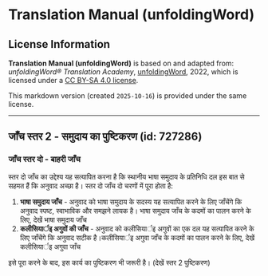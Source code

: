 # Translation Manual (unfoldingWord)

## License Information

**Translation Manual (unfoldingWord)** is based on and adapted from: _unfoldingWord® Translation Academy_, [unfoldingWord](https://unfoldingword.org/utw), 2022, which is licensed under a [CC BY-SA 4.0 license](https://creativecommons.org/licenses/by-sa/4.0/legalcode.en).

This markdown version (created `2025-10-16`) is provided under the same license.



--------------------------------

## जाँच स्तर 2 - समुदाय का पुष्टिकरण (id: 727286)

### जाँच स्तर दो \- बाहरी जाँच

स्तर दो जाँच का उद्देश्य यह सत्यापित करना है कि स्थानीय भाषा समुदाय के प्रतिनिधि दल इस बात से सहमत हैं कि अनुवाद अच्छा है। स्तर दो जाँच दो चरणों में पूरा होता है:

1. **भाषा समुदाय जाँच** \- अनुवाद को भाषा समुदाय के सदस्य यह सत्यापित करने के लिए जाँचेंगे कि अनुवाद स्पष्ट, स्वाभाविक और समझने लायक है। भाषा समुदाय जाँच के कदमों का पालन करने के लिए, देखें भाषा समुदाय जाँच
2. **कलीसियार्इ अगुवों की जाँच** \- अनुवाद को कलीसियार्इ अगुवों का एक दल यह सत्यापित करने के लिए जाँचेंगे कि अनुवाद सटीक है।कलीसियार्इ अगुवा जाँच के कदमों का पालन करने के लिए, देखें कलीसियार्इ अगुवा जाँच

इसे पूरा करने के बाद, इस कार्य का पुष्टिकरण भी जरूरी है। (देखें स्तर 2 पुष्टिकरण)


